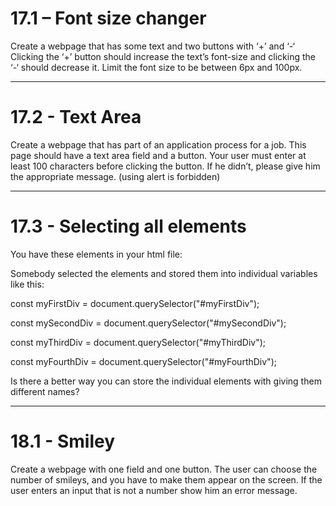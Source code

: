 # 17.1 – Font size changer

Create a webpage that has some text and two buttons with ‘+’ and ‘-‘ Clicking
the ‘+’ button should increase the text’s font-size and clicking the ‘-‘ should
decrease it. Limit the font size to be between 6px and 100px.

---

# 17.2 - Text Area

Create a webpage that has part of an application process for a job. This page
should have a text area field and a button. Your user must enter at least 100
characters before clicking the button. If he didn’t, please give him the
appropriate message. (using alert is forbidden)

---

# 17.3 - Selecting all elements

You have these elements in your html file:

<div id="myFirstDiv"></div>
<div id="mySecondDiv"></div>
<div id="myThridDiv"></div>
<div id="myFourthDiv"></div>

Somebody selected the elements and stored them into individual variables like
this:

const myFirstDiv = document.querySelector("#myFirstDiv");

const mySecondDiv = document.querySelector("#mySecondDiv");

const myThirdDiv = document.querySelector("#myThirdDiv");

const myFourthDiv = document.querySelector("#myFourthDiv");

Is there a better way you can store the individual elements with giving them
different names?

---

# 18.1 - Smiley

Create a webpage with one field and one button. The user can choose the number
of smileys, and you have to make them appear on the screen. If the user enters
an input that is not a number show him an error message.
